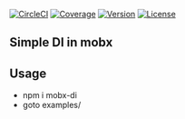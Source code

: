 [![CircleCI](https://img.shields.io/circleci/project/github/doxiaodong/mobx-di.svg?style=flat-square)](https://circleci.com/gh/doxiaodong/mobx-di)
[![Coverage](https://img.shields.io/codecov/c/github/doxiaodong/mobx-di/master.svg?style=flat-square)](https://codecov.io/github/doxiaodong/mobx-di?branch=master)
[![Version](https://img.shields.io/npm/v/mobx-di.svg?style=flat-square)](https://www.npmjs.com/package/mobx-di)
[![License](https://img.shields.io/npm/l/mobx-di.svg?style=flat-square)]()

## Simple DI in mobx

## Usage

* npm i mobx-di
* goto examples/
